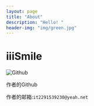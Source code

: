 ```yaml
---
layout: page
title: "About"
description: "Hello! " 
header-img: "img/green.jpg"
---
```


# iiiSmile

![Github][1]

作者的Github

作者的邮箱:`it2291539230@yeah.net`

  [1]: https://github.githubassets.com/images/spinners/octocat-spinner-128.gif
